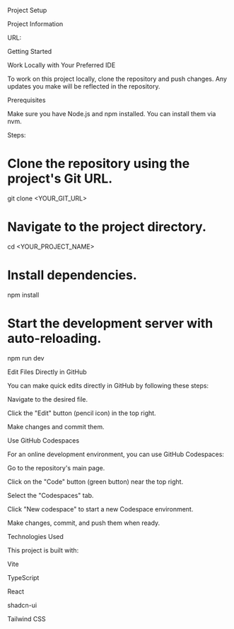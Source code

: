 Project Setup

Project Information

URL:

Getting Started

Work Locally with Your Preferred IDE

To work on this project locally, clone the repository and push changes. Any updates you make will be reflected in the repository.

Prerequisites

Make sure you have Node.js and npm installed. You can install them via nvm.

Steps:

# Clone the repository using the project's Git URL.
git clone <YOUR_GIT_URL>

# Navigate to the project directory.
cd <YOUR_PROJECT_NAME>

# Install dependencies.
npm install

# Start the development server with auto-reloading.
npm run dev

Edit Files Directly in GitHub

You can make quick edits directly in GitHub by following these steps:

Navigate to the desired file.

Click the "Edit" button (pencil icon) in the top right.

Make changes and commit them.

Use GitHub Codespaces

For an online development environment, you can use GitHub Codespaces:

Go to the repository's main page.

Click on the "Code" button (green button) near the top right.

Select the "Codespaces" tab.

Click "New codespace" to start a new Codespace environment.

Make changes, commit, and push them when ready.

Technologies Used

This project is built with:

Vite

TypeScript

React

shadcn-ui

Tailwind CSS